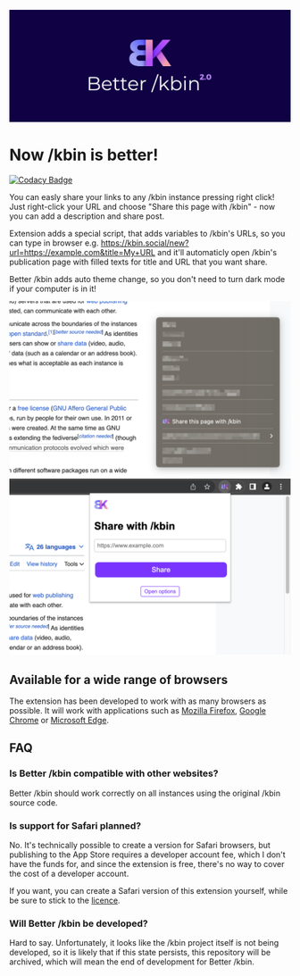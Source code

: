 ![Better /kbin](https://github.com/MStankiewiczOfficial/BetterKbin/blob/main/img/promo.png?raw=true)

# Now /kbin is better!

[![Codacy Badge](https://api.codacy.com/project/badge/Grade/ccfde50c33354282872f6c03336ff65e)](https://app.codacy.com/gh/MStankiewiczOfficial/BetterKbin?utm_source=github.com&utm_medium=referral&utm_content=MStankiewiczOfficial/BetterKbin&utm_campaign=Badge_Grade)

You can easly share your links to any /kbin instance pressing right click! Just right-click your URL and choose "Share this page with /kbin" - now you can add a description and share post.

Extension adds a special script, that adds variables to /kbin's URLs, so you can type in browser e.g. https://kbin.social/new?url=https://example.com&title=My+URL and it'll automaticly open /kbin's publication page with filled texts for title and URL that you want share.

Better /kbin adds auto theme change, so you don't need to turn dark mode if your computer is in it!

![](https://github.com/MStankiewiczOfficial/BetterKbin/blob/main/img/screen1.png?raw=true)
![](https://github.com/MStankiewiczOfficial/BetterKbin/blob/main/img/screen2.png?raw=true)

## Available for a wide range of browsers
The extension has been developed to work with as many browsers as possible. It will work with applications such as [Mozilla Firefox](https://addons.mozilla.org/pl/firefox/addon/better-kbin/), [Google Chrome](https://chromewebstore.google.com/detail/better-kbin/lhjckkbpebkjgjmlcladdmcabkgkffkp) or [Microsoft Edge](https://microsoftedge.microsoft.com/addons/detail/better-kbin/ackoiabiafbmmeknggaoaicibeejbkfl).

## FAQ

### Is Better /kbin compatible with other websites?
Better /kbin should work correctly on all instances using the original /kbin source code.

### Is support for Safari planned?
No. It's technically possible to create a version for Safari browsers, but publishing to the App Store requires a developer account fee, which I don't have the funds for, and since the extension is free, there's no way to cover the cost of a developer account.

If you want, you can create a Safari version of this extension yourself, while be sure to stick to the [licence](https://github.com/MStankiewiczOfficial/BetterKbin/blob/main/LICENSE).

### Will Better /kbin be developed?
Hard to say. Unfortunately, it looks like the /kbin project itself is not being developed, so it is likely that if this state persists, this repository will be archived, which will mean the end of development for Better /kbin.